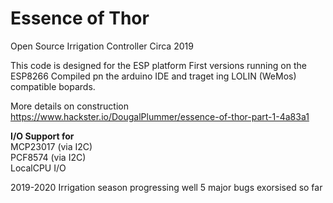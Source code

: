 # Essence of Thor
Open Source Irrigation Controller Circa 2019

This code is designed for the ESP platform
First versions running on the ESP8266 
Compiled pn the arduino IDE and traget
ing LOLIN (WeMos) compatible bopards.

More details on construction
https://www.hackster.io/DougalPlummer/essence-of-thor-part-1-4a83a1

<b>I/O Support for</b><br>
MCP23017 (via I2C)<br>
PCF8574  (via I2C)<br>
LocalCPU I/O<br>

2019-2020 Irrigation season progressing well 5 major bugs exorsised so far
